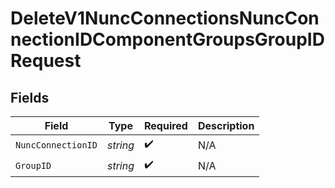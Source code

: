 # DeleteV1NuncConnectionsNuncConnectionIDComponentGroupsGroupIDRequest


## Fields

| Field              | Type               | Required           | Description        |
| ------------------ | ------------------ | ------------------ | ------------------ |
| `NuncConnectionID` | *string*           | :heavy_check_mark: | N/A                |
| `GroupID`          | *string*           | :heavy_check_mark: | N/A                |
